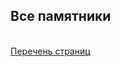 <h2>Все памятники</h2>
<br>
<a href="https://aliszhuravl.github.io/vsepamyatniki/web/pages.html">Перечень страниц</a>

